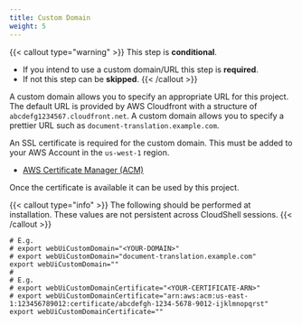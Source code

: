 ```yaml
---
title: Custom Domain
weight: 5
---
```


<!--
Copyright Amazon.com, Inc. or its affiliates. All Rights Reserved.
SPDX-License-Identifier: MIT-0
-->

{{< callout type="warning" >}}
This step is **conditional**.

- If you intend to use a custom domain/URL this step is **required**.
- If not this step can be **skipped**.
{{< /callout >}}

A custom domain allows you to specify an appropriate URL for this project. The default URL is provided by AWS Cloudfront with a structure of `abcdefg1234567.cloudfront.net`. A custom domain allows you to specify a prettier URL such as `document-translation.example.com`.

An SSL certificate is required for the custom domain. This must be added to your AWS Account in the `us-west-1` region. 

- [AWS Certificate Manager (ACM)](https://us-east-1.console.aws.amazon.com/acm/home?region=us-east-1#/certificates/request)

Once the certificate is available it can be used by this project. 

{{< callout type="info" >}}
The following should be performed at installation. These values are not persistent across CloudShell sessions.
{{< /callout >}}

```shell
# E.g.
# export webUiCustomDomain="<YOUR-DOMAIN>"
# export webUiCustomDomain="document-translation.example.com"
export webUiCustomDomain=""
#
# E.g.
# export webUiCustomDomainCertificate="<YOUR-CERTIFICATE-ARN>"
# export webUiCustomDomainCertificate="arn:aws:acm:us-east-1:123456789012:certificate/abcdefgh-1234-5678-9012-ijklmnopqrst"
export webUiCustomDomainCertificate=""
```